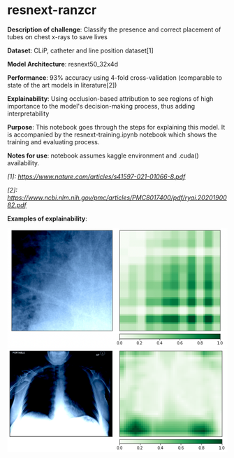 # resnext-ranzcr

**Description of challenge**: Classify the presence and correct placement of tubes on chest x-rays to save lives

**Dataset**: CLiP, catheter and line position dataset[1]

**Model Architecture**: resnext50_32x4d

**Performance**: 93% accuracy using 4-fold cross-validation (comparable to state of the art models in literature[2])

**Explainability**: Using occlusion-based attribution to see regions of high importance to the model's decision-making process, thus adding interpretability

**Purpose**: This notebook goes through the steps for explaining this model. It is accompanied by the resnext-training.ipynb notebook which shows the training and evaluating process.  

**Notes for use**: notebook assumes kaggle environment and .cuda() availability. 

*[1]: https://www.nature.com/articles/s41597-021-01066-8.pdf*

*[2]: https://www.ncbi.nlm.nih.gov/pmc/articles/PMC8017400/pdf/ryai.2020190082.pdf*

**Examples of explainability**:

![image](30.png)
![image](50.png)
